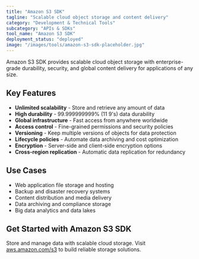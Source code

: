 ```yaml
---
title: "Amazon S3 SDK"
tagline: "Scalable cloud object storage and content delivery"
category: "Development & Technical Tools"
subcategory: "APIs & SDKs"
tool_name: "Amazon S3 SDK"
deployment_status: "deployed"
image: "/images/tools/amazon-s3-sdk-placeholder.jpg"
---
```

Amazon S3 SDK provides scalable cloud object storage with enterprise-grade durability, security, and global content delivery for applications of any size.

## Key Features

- **Unlimited scalability** - Store and retrieve any amount of data
- **High durability** - 99.999999999% (11 9's) data durability
- **Global infrastructure** - Fast access from anywhere worldwide
- **Access control** - Fine-grained permissions and security policies
- **Versioning** - Keep multiple versions of objects for data protection
- **Lifecycle policies** - Automate data archiving and cost optimization
- **Encryption** - Server-side and client-side encryption options
- **Cross-region replication** - Automatic data replication for redundancy

## Use Cases

- Web application file storage and hosting
- Backup and disaster recovery systems
- Content distribution and media delivery
- Data archiving and compliance storage
- Big data analytics and data lakes

## Get Started with Amazon S3 SDK

Store and manage data with scalable cloud storage. Visit [aws.amazon.com/s3](https://aws.amazon.com/s3) to build reliable storage solutions.